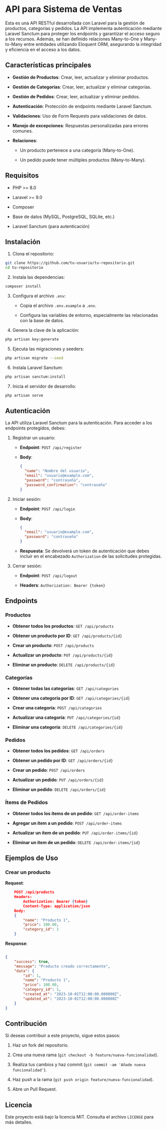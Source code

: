 # API para Sistema de Ventas

Esta es una API RESTful desarrollada con Laravel para la gestión de productos, categorías y pedidos. La API implementa autenticación mediante Laravel Sanctum para proteger los endpoints y garantizar el acceso seguro a los recursos. Además, se han definido relaciones Many-to-One y Many-to-Many entre entidades utilizando Eloquent ORM, asegurando la integridad y eficiencia en el acceso a los datos.

## Características principales

- **Gestión de Productos**: Crear, leer, actualizar y eliminar productos.
    
- **Gestión de Categorías**: Crear, leer, actualizar y eliminar categorías.
    
- **Gestión de Pedidos**: Crear, leer, actualizar y eliminar pedidos.
    
- **Autenticación**: Protección de endpoints mediante Laravel Sanctum.
    
- **Validaciones**: Uso de Form Requests para validaciones de datos.
    
- **Manejo de excepciones**: Respuestas personalizadas para errores comunes.
    
- **Relaciones**:
    
    - Un producto pertenece a una categoría (Many-to-One).
        
    - Un pedido puede tener múltiples productos (Many-to-Many).
        

## Requisitos

- PHP >= 8.0
    
- Laravel >= 9.0
    
- Composer
    
- Base de datos (MySQL, PostgreSQL, SQLite, etc.)
    
- Laravel Sanctum (para autenticación)
    

## Instalación

1. Clona el repositorio:

```bash
git clone https://github.com/tu-usuario/tu-repositorio.git
cd tu-repositorio
```
    
2. Instala las dependencias:
``` bash
composer install
```

3. Configura el archivo `.env`:
    
    - Copia el archivo `.env.example` a `.env`.
        
    - Configura las variables de entorno, especialmente las relacionadas con la base de datos.
        
4. Genera la clave de la aplicación:
``` bash
php artisan key:generate
```
    
5. Ejecuta las migraciones y seeders:
``` bash
php artisan migrate --seed
```   
    
6. Instala Laravel Sanctum:
``` bash
php artisan sanctum:install
```  
    
7. Inicia el servidor de desarrollo:
``` bash
php artisan serve
```


## Autenticación

La API utiliza Laravel Sanctum para la autenticación. Para acceder a los endpoints protegidos, debes:

1. Registrar un usuario:
    
    - **Endpoint**: `POST /api/register`
        
    - **Body**:
    
        ```json     
        {
          "name": "Nombre del usuario",
          "email": "usuario@example.com",
          "password": "contraseña",
          "password_confirmation": "contraseña"
        }
        ```

2. Iniciar sesión:
    
    - **Endpoint**: `POST /api/login`
        
    - **Body**:
    
        ```json
        {
          "email": "usuario@example.com",
          "password": "contraseña"
        }
        ```
        
    - **Respuesta**: Se devolverá un token de autenticación que debes incluir en el encabezado `Authorization` de las solicitudes protegidas.
        
3. Cerrar sesión:
    
    - **Endpoint**: `POST /api/logout`
        
    - **Headers**: `Authorization: Bearer {token}`
     

## Endpoints

### Productos

- **Obtener todos los productos**: `GET /api/products`
    
- **Obtener un producto por ID**: `GET /api/products/{id}`
    
- **Crear un producto**: `POST /api/products`
    
- **Actualizar un producto**: `PUT /api/products/{id}`
    
- **Eliminar un producto**: `DELETE /api/products/{id}`
    

### Categorías

- **Obtener todas las categorías**: `GET /api/categories`
    
- **Obtener una categoría por ID**: `GET /api/categories/{id}`
    
- **Crear una categoría**: `POST /api/categories`
    
- **Actualizar una categoría**: `PUT /api/categories/{id}`
    
- **Eliminar una categoría**: `DELETE /api/categories/{id}`
    

### Pedidos

- **Obtener todos los pedidos**: `GET /api/orders`
    
- **Obtener un pedido por ID**: `GET /api/orders/{id}`
    
- **Crear un pedido**: `POST /api/orders`
    
- **Actualizar un pedido**: `PUT /api/orders/{id}`
    
- **Eliminar un pedido**: `DELETE /api/orders/{id}`
    

### Ítems de Pedidos

- **Obtener todos los ítems de un pedido**: `GET /api/order-items`
    
- **Agregar un ítem a un pedido**: `POST /api/order-items`
    
- **Actualizar un ítem de un pedido**: `PUT /api/order-items/{id}`
    
- **Eliminar un ítem de un pedido**: `DELETE /api/order-items/{id}`
    

## Ejemplos de Uso

### Crear un producto

**Request**:

```json
    POST /api/products
    Headers:
        Authorization: Bearer {token}
        Content-Type: application/json
    Body:
    {
        "name": "Producto 1",
        "price": 100.00,
        "category_id": 1
    }
```

**Response**:

```json

{
    "success": true,
    "message": "Producto creado correctamente",
    "data": {
        "id": 1,
        "name": "Producto 1",
        "price": 100.00,
        "category_id": 1,
        "created_at": "2023-10-01T12:00:00.000000Z",
        "updated_at": "2023-10-01T12:00:00.000000Z"
    }
}
```

## Contribución

Si deseas contribuir a este proyecto, sigue estos pasos:

1. Haz un fork del repositorio.
    
2. Crea una nueva rama (`git checkout -b feature/nueva-funcionalidad`).
    
3. Realiza tus cambios y haz commit (`git commit -am 'Añade nueva funcionalidad'`).
    
4. Haz push a la rama (`git push origin feature/nueva-funcionalidad`).
    
5. Abre un Pull Request.
    

## Licencia

Este proyecto está bajo la licencia MIT. Consulta el archivo `LICENSE` para más detalles.